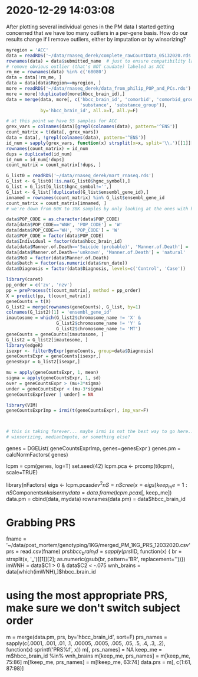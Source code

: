 # 2020-12-29 14:03:08

After plotting several individual genes in the PM data I started getting
concerned that we have too many outliers in a per-gene basis. How do our results
change if I remove outliers, either by imputation or by winsorizing?

```r
myregion = 'ACC'
data = readRDS('~/data/rnaseq_derek/complete_rawCountData_05132020.rds')
rownames(data) = data$submitted_name  # just to ensure compatibility later
# remove obvious outlier (that's NOT caudate) labeled as ACC
rm_me = rownames(data) %in% c('68080')
data = data[!rm_me, ]
data = data[data$Region==myregion, ]
more = readRDS('~/data/rnaseq_derek/data_from_philip_POP_and_PCs.rds')
more = more[!duplicated(more$hbcc_brain_id),]
data = merge(data, more[, c('hbcc_brain_id', 'comorbid', 'comorbid_group',
                            'substance', 'substance_group')],
             by='hbcc_brain_id', all.x=T, all.y=F)

# at this point we have 55 samples for ACC
grex_vars = colnames(data)[grepl(colnames(data), pattern='^ENS')]
count_matrix = t(data[, grex_vars])
data = data[, !grepl(colnames(data), pattern='^ENS')]
id_num = sapply(grex_vars, function(x) strsplit(x=x, split='\\.')[[1]][1])
rownames(count_matrix) = id_num
dups = duplicated(id_num)
id_num = id_num[!dups]
count_matrix = count_matrix[!dups, ]

G_list0 = readRDS('~/data/rnaseq_derek/mart_rnaseq.rds')
G_list <- G_list0[!is.na(G_list0$hgnc_symbol),]
G_list = G_list[G_list$hgnc_symbol!='',]
G_list <- G_list[!duplicated(G_list$ensembl_gene_id),]
imnamed = rownames(count_matrix) %in% G_list$ensembl_gene_id
count_matrix = count_matrix[imnamed, ]
# we're down from 60K to 38K samples by only looking at the ones with hgnc symbol. We might be losing too much here, so it's a step to reconsider in the future

data$POP_CODE = as.character(data$POP_CODE)
data[data$POP_CODE=='WNH', 'POP_CODE'] = 'W'
data[data$POP_CODE=='WH', 'POP_CODE'] = 'W'
data$POP_CODE = factor(data$POP_CODE)
data$Individual = factor(data$hbcc_brain_id)
data[data$Manner.of.Death=='Suicide (probable)', 'Manner.of.Death'] = 'Suicide'
data[data$Manner.of.Death=='unknown', 'Manner.of.Death'] = 'natural'
data$MoD = factor(data$Manner.of.Death)
data$batch = factor(as.numeric(data$run_date))
data$Diagnosis = factor(data$Diagnosis, levels=c('Control', 'Case'))

library(caret)
pp_order = c('zv', 'nzv')
pp = preProcess(t(count_matrix), method = pp_order)
X = predict(pp, t(count_matrix))
geneCounts = t(X)
G_list2 = merge(rownames(geneCounts), G_list, by=1)
colnames(G_list2)[1] = 'ensembl_gene_id'
imautosome = which(G_list2$chromosome_name != 'X' &
                   G_list2$chromosome_name != 'Y' &
                   G_list2$chromosome_name != 'MT')
geneCounts = geneCounts[imautosome, ]
G_list2 = G_list2[imautosome, ]
library(edgeR)
isexpr <- filterByExpr(geneCounts, group=data$Diagnosis)
geneCountsExpr = geneCounts[isexpr,]
genesExpr = G_list2[isexpr,]

mu = apply(geneCountsExpr, 1, mean)
sigma = apply(geneCountsExpr, 1, sd)
over = geneCountsExpr > (mu+3*sigma)
under = geneCountsExpr < (mu-3*sigma)
geneCountsExpr[over | under] = NA

library(VIM)
geneCountsExprImp = irmi(t(geneCountsExpr), imp_var=F) 



# this is taking forever... maybe irmi is not the best way to go here... maybe 
# winsorizing, medianImpute, or something else?

```






genes = DGEList( geneCountsExprImp, genes=genesExpr ) 
genes.pm = calcNormFactors( genes)

lcpm = cpm(genes, log=T)
set.seed(42)
lcpm.pca <- prcomp(t(lcpm), scale=TRUE)

library(nFactors)
eigs <- lcpm.pca$sdev^2
nS = nScree(x=eigs)
keep_me = 1:nS$Components$nkaiser
mydata = data.frame(lcpm.pca$x[, keep_me])
data.pm = cbind(data, mydata)
rownames(data.pm) = data$hbcc_brain_id

# Grabbing PRS
fname = '~/data/post_mortem/genotyping/1KG/merged_PM_1KG_PRS_12032020.csv'
prs = read.csv(fname)
prs$hbcc_brain_id = sapply(prs$IID,
                          function(x) {
                              br = strsplit(x, '_')[[1]][2];
                              as.numeric(gsub(br, pattern='BR',
                                              replacement=''))})
imWNH = data$C1 > 0 & data$C2 < -.075
wnh_brains = data[which(imWNH),]$hbcc_brain_id

# using the most appropriate PRS, make sure we don't switch subject order
m = merge(data.pm, prs, by='hbcc_brain_id', sort=F)
prs_names = sapply(c(.0001, .001, .01, .1, .00005, .0005, .005, .05,
                      .5, .4, .3, .2),
                   function(x) sprintf('PRS%f', x))
m[, prs_names] = NA
keep_me = m$hbcc_brain_id %in% wnh_brains
m[keep_me, prs_names] = m[keep_me, 75:86]
m[!keep_me, prs_names] = m[!keep_me, 63:74]
data.prs = m[, c(1:61, 87:98)]

